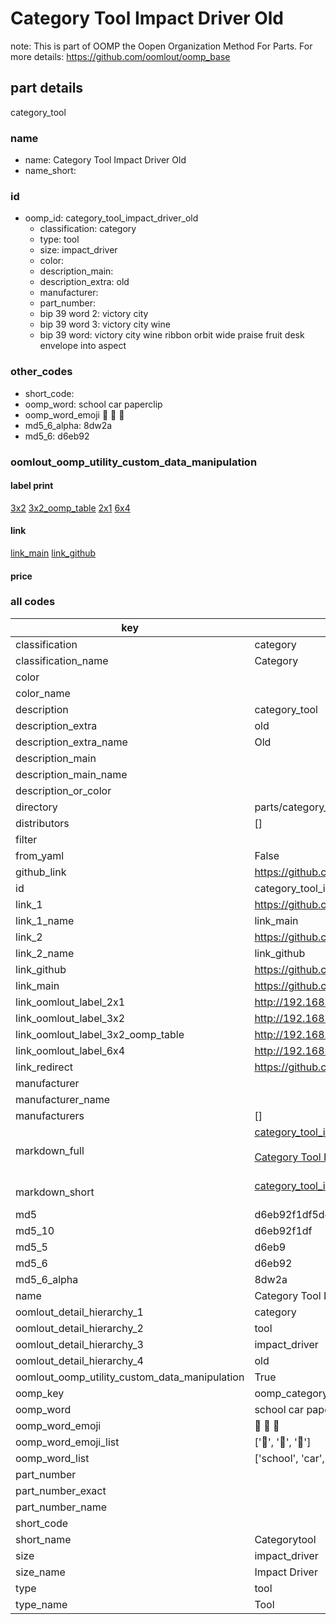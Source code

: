 # Category Tool Impact Driver Old  

note: This is part of OOMP the Oopen Organization Method For Parts. For more details: https://github.com/oomlout/oomp_base

##  part details
  



category_tool



### name
* name: Category Tool Impact Driver Old
* name_short: 
### id
* oomp_id: category_tool_impact_driver_old
  * classification: category
  * type: tool
  * size: impact_driver
  * color: 
  * description_main: 
  * description_extra: old
  * manufacturer: 
  * part_number: 
  * bip 39 word 2: victory city
  * bip 39 word 3: victory city wine
  * bip 39 word: victory city wine ribbon orbit wide praise fruit desk envelope into aspect

### other_codes
* short_code: 
* oomp_word: school car paperclip
* oomp_word_emoji :school: :car: :paperclip:
* md5_6_alpha: 8dw2a
* md5_6: d6eb92






### oomlout_oomp_utility_custom_data_manipulation
#### label print
[3x2](http://192.168.1.245:1112/?label=oomp%208dw2a)
[3x2_oomp_table](http://192.168.1.108:1112/?label=oomp%208dw2a)
[2x1](http://192.168.1.242:1112/?label=oomp%208dw2a)
[6x4](http://192.168.1.55:1112/?label=oomp%208dw2a)    

#### link

[link_main](https://github.com/oomlout/oomlout_oomp_version_1_messy/tree/main/parts/category_tool_impact_driver_old) [link_github](https://github.com/oomlout/oomlout_oomp_version_1_messy/tree/main/parts/category_tool_impact_driver_old)                             

#### price







### all codes 
| key | value |  
| --- | --- |  
| classification | category |  
| classification_name | Category |  
| color |  |  
| color_name |  |  
| description | category_tool |  
| description_extra | old |  
| description_extra_name | Old |  
| description_main |  |  
| description_main_name |  |  
| description_or_color |   |  
| directory | parts/category_tool_impact_driver_old |  
| distributors | [] |  
| filter |  |  
| from_yaml | False |  
| github_link | https://github.com/oomlout/oomlout_oomp_part_src/tree/main/parts/category_tool_impact_driver_old |  
| id | category_tool_impact_driver_old |  
| link_1 | https://github.com/oomlout/oomlout_oomp_version_1_messy/tree/main/parts/category_tool_impact_driver_old |  
| link_1_name | link_main |  
| link_2 | https://github.com/oomlout/oomlout_oomp_version_1_messy/tree/main/parts/category_tool_impact_driver_old |  
| link_2_name | link_github |  
| link_github | https://github.com/oomlout/oomlout_oomp_version_1_messy/tree/main/parts/category_tool_impact_driver_old |  
| link_main | https://github.com/oomlout/oomlout_oomp_version_1_messy/tree/main/parts/category_tool_impact_driver_old |  
| link_oomlout_label_2x1 | http://192.168.1.242:1112/?label=oomp%208dw2a |  
| link_oomlout_label_3x2 | http://192.168.1.245:1112/?label=oomp%208dw2a |  
| link_oomlout_label_3x2_oomp_table | http://192.168.1.108:1112/?label=oomp%208dw2a |  
| link_oomlout_label_6x4 | http://192.168.1.55:1112/?label=oomp%208dw2a |  
| link_redirect | https://github.com/oomlout/oomlout_oomp_version_1_messy/tree/main/parts/category_tool_impact_driver_old |  
| manufacturer |  |  
| manufacturer_name |  |  
| manufacturers | [] |  
| markdown_full | [category_tool_impact_driver_old](none)<br>[](none)<br>[Category Tool Impact Driver Old](none)<br><br> |  
| markdown_short | [category_tool_impact_driver_old](none)<br><br> |  
| md5 | d6eb92f1df5dd533eacdfb91f70a5f9d |  
| md5_10 | d6eb92f1df |  
| md5_5 | d6eb9 |  
| md5_6 | d6eb92 |  
| md5_6_alpha | 8dw2a |  
| name | Category Tool Impact Driver Old |  
| oomlout_detail_hierarchy_1 | category |  
| oomlout_detail_hierarchy_2 | tool |  
| oomlout_detail_hierarchy_3 | impact_driver |  
| oomlout_detail_hierarchy_4 | old |  
| oomlout_oomp_utility_custom_data_manipulation | True |  
| oomp_key | oomp_category_tool_impact_driver_old |  
| oomp_word | school car paperclip |  
| oomp_word_emoji | :school: :car: :paperclip: |  
| oomp_word_emoji_list | [':school:', ':car:', ':paperclip:'] |  
| oomp_word_list | ['school', 'car', 'paperclip'] |  
| part_number |  |  
| part_number_exact |  |  
| part_number_name |  |  
| short_code |  |  
| short_name | Categorytool |  
| size | impact_driver |  
| size_name | Impact Driver |  
| type | tool |  
| type_name | Tool |  
